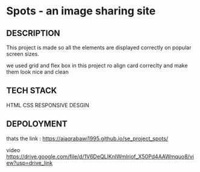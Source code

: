 # Spots - an image sharing site

## DESCRIPTION

This project is made so all the elements are displayed correctly on popular screen sizes.

we used grid and flex box in this project ro align card correclty and make them look nice and clean

## TECH STACK

HTML
CSS
RESPONSIVE DESGIN

## DEPOLOYMENT

thats the link :
https://ajaqrabawi1995.github.io/se_project_spots/

video
https://drive.google.com/file/d/1V6DeQLlKnIWmIriof_X50Pd4AAWmquo8/view?usp=drive_link
